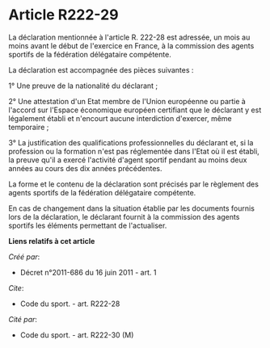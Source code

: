 # Article R222-29

La déclaration mentionnée à l'article R. 222-28 est adressée, un mois au moins avant le début de l'exercice en France, à la
commission des agents sportifs de la fédération délégataire compétente. 

La déclaration est accompagnée des pièces suivantes : 

1° Une preuve de la nationalité du déclarant ; 

2° Une attestation d'un Etat membre de l'Union européenne ou partie à l'accord sur l'Espace économique européen certifiant
que le déclarant y est légalement établi et n'encourt aucune interdiction d'exercer, même temporaire ; 

3° La justification des qualifications professionnelles du déclarant et, si la profession ou la formation n'est pas
réglementée dans l'Etat où il est établi, la preuve qu'il a exercé l'activité d'agent sportif pendant au moins deux années au
cours des dix années précédentes. 

La forme et le contenu de la déclaration sont précisés par le règlement des agents sportifs de la fédération délégataire
compétente. 

En cas de changement dans la situation établie par les documents fournis lors de la déclaration, le déclarant fournit à la
commission des agents sportifs les éléments permettant de l'actualiser.

**Liens relatifs à cet article**

_Créé par_:

  - Décret n°2011-686 du 16 juin 2011 - art. 1

_Cite_:

  - Code du sport. - art. R222-28

_Cité par_:

  - Code du sport. - art. R222-30 (M)
